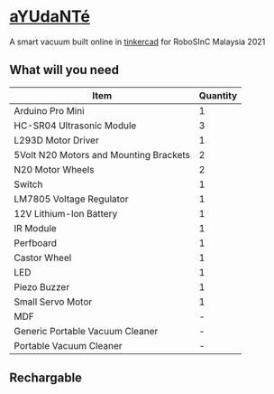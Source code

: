# [aYUdaNTé](https://www.tinkercad.com/things/9JCeAIEu0vn)
A smart vacuum built online in [tinkercad](https://www.tinkercad.com/things/9JCeAIEu0vn) for RoboSInC Malaysia 2021

## What will you need
| Item  | Quantity |
| ------------- | ------------- |
|Arduino Pro Mini|1|
|HC-SR04 Ultrasonic Module|3|
|L293D Motor Driver|1|
|5Volt N20 Motors and Mounting Brackets|2|
|N20 Motor Wheels|2|
|Switch|1|
|LM7805 Voltage Regulator|1|
|12V Lithium-Ion Battery|1|
|IR Module|1|
|Perfboard|1|
|Castor Wheel|1|
|LED|1|
|Piezo Buzzer|1|
|Small Servo Motor|1|
|MDF|-|
|Generic Portable Vacuum Cleaner|-|
|Portable Vacuum Cleaner|-|

## Rechargable
